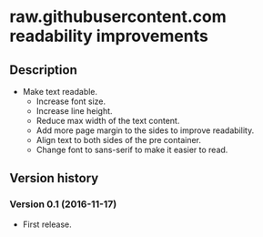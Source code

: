 # raw.githubusercontent.com readability improvements

## Description

- Make text readable.
  - Increase font size.
  - Increase line height.
  - Reduce max width of the text content.
  - Add more page margin to the sides to improve readability.
  - Align text to both sides of the pre container.
  - Change font to sans-serif to make it easier to read.


## Version history

### Version 0.1 (2016-11-17)
- First release.
